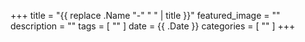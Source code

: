 <!-- ---
title: "{{ replace .Name "-" " " | title }}"
date: {{ .Date }}
draft: true
--- -->

+++
title = "{{ replace .Name "-" " " | title }}"
featured_image = ""
description = ""
tags = [
    ""
]
date = {{ .Date }}
categories = [
    ""
]
+++

